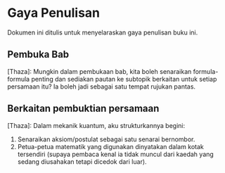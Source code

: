 # Gaya Penulisan

Dokumen ini ditulis untuk menyelaraskan gaya penulisan buku ini.

## Pembuka Bab
\[Thaza\]: Mungkin dalam pembukaan bab, kita boleh senaraikan formula-formula penting dan sediakan pautan ke subtopik berkaitan untuk setiap persamaan itu? Ia boleh jadi sebagai satu tempat rujukan pantas.

## Berkaitan pembuktian persamaan
\[Thaza\]: Dalam mekanik kuantum, aku strukturkannya begini:
  1. Senaraikan aksiom/postulat sebagai satu senarai bernombor.
  2. Petua-petua matematik yang digunakan dinyatakan dalam kotak tersendiri (supaya pembaca kenal ia tidak muncul dari kaedah yang sedang diusahakan tetapi dicedok dari luar).